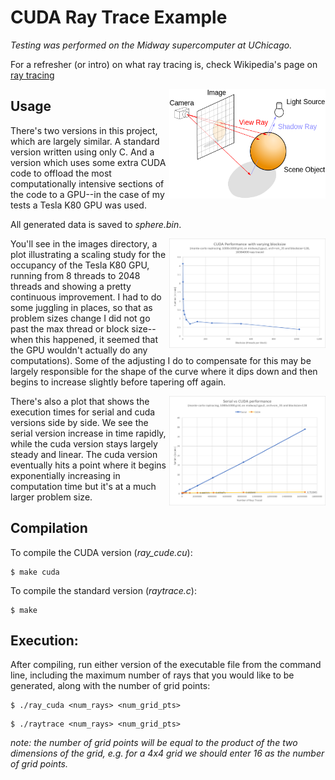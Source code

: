 # CUDA Ray Trace Example

_Testing was performed on the Midway supercomputer at UChicago._

For a refresher (or intro) on what ray tracing is, check Wikipedia's
page on [ray tracing](https://en.wikipedia.org/wiki/Ray_tracing_(graphics))

<img align="right" width="250" height="175"
     title="cup" src="./images/ray_trace_example.png">

## Usage


There's two versions in this project, which are largely similar. A
standard version written using only C. And a version which uses some extra
CUDA code to offload the most computationally intensive sections of the
code to a GPU--in the case of my tests a Tesla K80 GPU was used.

All generated data is saved to _sphere.bin_.

<img align="right" width="250" height="175"
     title="cup" src="./images/plot_2.png">

You'll see in the images directory, a plot illustrating a scaling study for the
occupancy of the Tesla K80 GPU, running from 8 threads to 2048 threads and showing
a pretty continuous improvement. I had to do some juggling in places, so that as problem
sizes change I did not go past the max thread or block size--when this happened, it seemed
that the GPU wouldn't actually do any computations). Some of the adjusting I do to compensate
for this may be largely responsible for the shape of the curve where it dips down and then
begins to increase slightly before tapering off again.


<img align="right" width="250" height="175"
     title="cup" src="./images/plot_1.png">

There's also a plot that shows the execution times for serial and cuda versions side
by side. We see the serial version increase in time rapidly, while the cuda version stays largely
steady and linear. The cuda version eventually hits a point where it begins exponentially increasing in
computation time but it's at a much larger problem size.



## Compilation

To compile the CUDA version (_ray\_cude.cu_):
```
$ make cuda
```
To compile the standard version (_raytrace.c_):
```
$ make
```


## Execution:

After compiling, run either version of the executable file from the
command line, including the maximum number of rays that you would like
to be generated, along with the number of grid points:
```
$ ./ray_cuda <num_rays> <num_grid_pts>
```

```
$ ./raytrace <num_rays> <num_grid_pts>
```

_note: the number of grid points will be equal to the product of the
two dimensions of the grid, e.g. for a 4x4 grid we should enter 16 as the
number of grid points._





